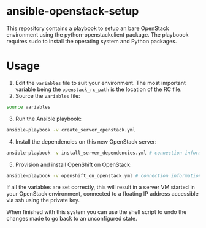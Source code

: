 # ansible-openstack-setup

This repository contains a playbook to setup an bare OpenStack environment
using the python-openstackclient package. The playboook requires sudo to
install the operating system and Python packages.

# Usage

1. Edit the `variables` file to suit your environment. The most important
variable being the `openstack_rc_path` is the location of the RC file.
2. Source the `variables` file:
```sh
source variables
```
3. Run the Ansible playbook:
```sh
ansible-playbook -v create_server_openstack.yml
```
4. Install the dependencies on this new OpenStack server:
```sh
ansible-playbook -v install_server_dependencies.yml # connection information generated from create playbook.
```
5. Provision and install OpenShift on OpenStack:
```sh
ansible-playbook -v openshift_on_openstack.yml # connection information generated from create playbook.
```

If all the variables are set correctly, this will result in a server VM started
in your OpenStack environment, connected to a floating IP address accessible
via ssh using the private key.

When finished with this system you can use the shell script to undo the changes
made to go back to an unconfigured state.
